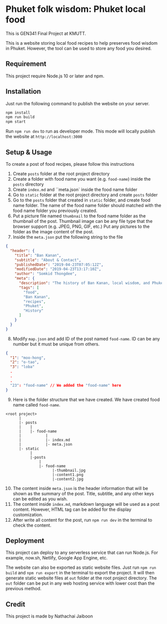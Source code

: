 # Phuket folk wisdom: Phuket local food

This is GEN341 Final Project at KMUTT.

This is a website storing local food recipes to help preserves food wisdom in Phuket. However, the tool can be used to store any food you desired.

## Requirement

This project require Node.js 10 or later and npm.

## Installation

Just run the following command to publish the website on your server.

```bash
npm install
npm run build
npm start
```

Run `npm run dev` to run as developer mode. This mode will locally publish the website at `http://localhost:3000`

## Setup & Usage

To create a post of food recipes, please follow this instructions

1. Create `posts` folder at the root project directory
2. Create a folder with food name you want (e.g. `food-name`) inside the `posts` directory
3. Create `index.md` and ``meta.json` inside the food name folder
4. Go to `static` folder at the root project directory and create `posts` folder
5. Go to the `posts` folder that created in `static` folder, and create food name folder. The name of the food name folder should matched with the food name folder you previously created.
6. Put a picture file named `thumbnail` to the food name folder as the thumbnail of the post. Thumbnail image can be any file type that the browser support (e.g. JPEG, PNG, GIF, etc.) Put any pictures to the folder as the image content of the post.
7. Inside the `meta.json` put the following string to the file

```json
{
  "header": {
    "title": "Ban Kanan",
    "subtitle": "About & Contact",
    "publishedDate": "2019-04-23T07:05:12Z",
    "modifiedDate": "2019-04-23T13:17:10Z",
    "author": "Somkid Thongdee",
    "meta": {
      "description": "The history of Ban Kanan, local wisdom, and Phuket local food",
      "tags": [
        "food",
        "Ban Kanan",
        "recipes",
        "Phuket",
        "History"
      ]
    }
  }
}
```

8. Modify `map.json` and add ID of the post named `food-name`. ID can be any number but it must be unique from others.

```json
{
  "1": "moo-hong",
  "2": "o-tao",
  "3": "loba"
  .
  .
  .
  "23": "food-name" // We added the "food-name" here
}
```

9. Here is the folder structure that we have created. We have created food name called `food-name`.

```
<root project>
      |
      |- posts
      |    |
      |    |- food-name
      |           |
      |           |- index.md
      |           |- meta.json
      |- static
           |
           |-posts
               |
               |- food-name
                     |-thumbnail.jpg
                     |-content1.png
                     |-content2.jpg
```

10. The content inside `meta.json` is the header information that will be shown as the summary of the post. Title, subtitle, and any other keys can be edited as you wish.
11. The content inside `index.md`, markdown language will be used as a post content. However, HTML tag can be added for the display customization.
12. After write all content for the post, run `npm run dev` in the terminal to check the content.

## Deployment

This project can deploy to any serverless service that can run Node.js. For example, now.sh, Netlify, Google App Engine, etc.

The website can also be exported as static website files. Just run `npm run build` and `npm run export` in the terminal to export the project. It will then generate static website files at `out` folder at the root project directory. The `out` folder can be put in any web hosting service with lower cost than the previous method.

## Credit

This project is made by Nathachai Jaiboon